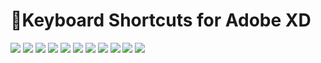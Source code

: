 # 📌Keyboard Shortcuts for Adobe XD

<img src="/Library/AdobeXD/Adobe-Keyboard-Shortcut/Adobe-Keyboard.png">

<img src="/Library/AdobeXD/Adobe-Keyboard-Shortcut/Adobe-Keyboard1.png">

<img src="/Library/AdobeXD/Adobe-Keyboard-Shortcut/Adobe-Keyboard2.png">

<img src="/Library/AdobeXD/Adobe-Keyboard-Shortcut/Adobe-Keyboard3.png">

<img src="/Library/AdobeXD/Adobe-Keyboard-Shortcut/Adobe-Keyboard4.png">

<img src="/Library/AdobeXD/Adobe-Keyboard-Shortcut/Adobe-Keyboard5.png">

<img src="/Library/AdobeXD/Adobe-Keyboard-Shortcut/Adobe-Keyboard6.png">

<img src="/Library/AdobeXD/Adobe-Keyboard-Shortcut/Adobe-Keyboard7.png">

<img src="/Library/AdobeXD/Adobe-Keyboard-Shortcut/Adobe-Keyboard8.png">

<img src="/Library/AdobeXD/Adobe-Keyboard-Shortcut/Adobe-Keyboard9.png">

<img src="/Library/AdobeXD/Adobe-Keyboard-Shortcut/Adobe-Keyboard10.png">